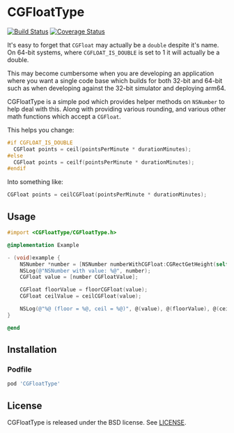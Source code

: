 CGFloatType
===========

[![Build Status](https://travis-ci.org/kylef/CGFloatType.svg?branch=master)](https://travis-ci.org/kylef/CGFloatType)
[![Coverage Status](https://img.shields.io/coveralls/kylef/CGFloatType.svg)](https://coveralls.io/r/kylef/CGFloatType)

It's easy to forget that `CGFloat` may actually be a `double` despite it's
name. On 64-bit systems, where `CGFLOAT_IS_DOUBLE` is set to 1 it will actually
be a double.

This may become cumbersome when you are developing an application where you
want a single code base which builds for both 32-bit and 64-bit such as when
developing against the 32-bit simulator and deploying arm64.

CGFloatType is a simple pod which provides helper methods on `NSNumber` to help
deal with this. Along with providing various rounding, and various other math
functions which accept a `CGFloat`.

This helps you change:

```objective-c
#if CGFLOAT_IS_DOUBLE
  CGFloat points = ceil(pointsPerMinute * durationMinutes);
#else
  CGFloat points = ceilf(pointsPerMinute * durationMinutes);
#endif
```

Into something like:

```objective-c
CGFloat points = ceilCGFloat(pointsPerMinute * durationMinutes);
```

## Usage

```objective-c
#import <CGFloatType/CGFloatType.h>

@implementation Example

- (void)example {
    NSNumber *number = [NSNumber numberWithCGFloat:CGRectGetHeight(self.view.frame)];
    NSLog(@"NSNumber with value: %@", number);
    CGFloat value = [number CGFloatValue];

    CGFloat floorValue = floorCGFloat(value);
    CGFloat ceilValue = ceilCGFloat(value);

    NSLog(@"%@ (floor = %@, ceil = %@)", @(value), @(floorValue), @(ceilValue));
}

@end
```

## Installation

### Podfile

```ruby
pod 'CGFloatType'
```

## License

CGFloatType is released under the BSD license. See [LICENSE](LICENSE).

